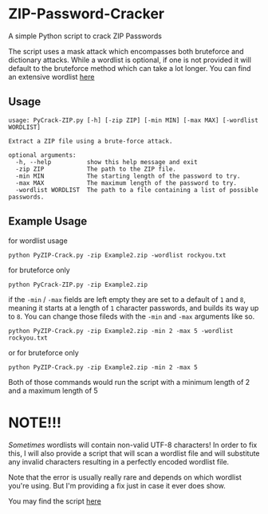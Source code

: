 # ZIP-Password-Cracker
A simple Python script to crack ZIP Passwords

The script uses a mask attack which encompasses both bruteforce and dictionary attacks. While a wordlist is optional, if one is not provided it will default to the bruteforce method which can take a lot longer. You can find an extensive wordlist [here](https://github.com/brannondorsey/naive-hashcat/releases/download/data/rockyou.txt)

## Usage
```
usage: PyCrack-ZIP.py [-h] [-zip ZIP] [-min MIN] [-max MAX] [-wordlist WORDLIST]

Extract a ZIP file using a brute-force attack.

optional arguments:
  -h, --help          show this help message and exit
  -zip ZIP            The path to the ZIP file.
  -min MIN            The starting length of the password to try.
  -max MAX            The maximum length of the password to try.
  -wordlist WORDLIST  The path to a file containing a list of possible passwords.
```

## Example Usage
for wordlist usage
```
python PyZIP-Crack.py -zip Example2.zip -wordlist rockyou.txt
```  
for bruteforce only
```
python PyCrack-ZIP.py -zip Example2.zip
```
if the `-min` / `-max` fields are left empty they are set to a default of `1` and `8`, meaning it starts at a length of `1` character passwords, and builds its way up to `8`. You can change those fileds with the `-min` and `-max` arguments like so.

```
python PyZIP-Crack.py -zip Example2.zip -min 2 -max 5 -wordlist rockyou.txt
```
or for bruteforce only
```
python PyZIP-Crack.py -zip Example2.zip -min 2 -max 5
```
Both of those commands would run the script with a minimum length of 2 and a maximum length of 5

# NOTE!!!

_Sometimes_ wordlists will contain non-valid UTF-8 characters! In order to fix this, I will also provide a script that will scan a wordlist file and will substitute any invalid characters resulting in a perfectly encoded wordlist file.  

Note that the error is usually really rare and depends on which wordlist you're using. But I'm providing a fix just in case it ever does show.

You may find the script [here](https://github.com/Korozin/ZIP-Password-Cracker/blob/main/Wordlist-Fixer/Wordlist-Fixer.py)
